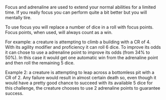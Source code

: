 Focus and adrenaline are used to extend your normal abilities for a limited time. If you really focus you can perform quite a bit better but you will mentally tire.

To use focus you will replace a number of dice in a roll with focus points. Focus points, when used, will always count as a win. 

For example: a creature is attempting to climb a building with a CR of 4. With its agility modifier and proficiency it can roll 6 dice. To improve its odds it can chose to use a adrenaline point to improve its odds (from 34% to 50%). In this case it would get one automatic win from the adrenaline point and then roll the remaining 5 dice.

Example 2: a creature is attempting to leap across a bottomless pit with a CR of 2. Any failure would result in almost certain death so, even though it would have a pretty good chance to succeed with its available 5 dice for this challenge, the creature chooses to use 2 adrenaline points to guarantee success.